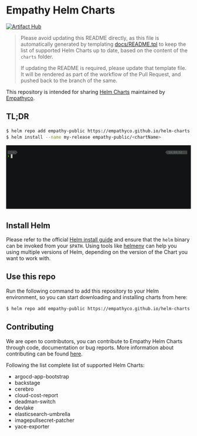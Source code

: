 # Empathy Helm Charts
[![Artifact Hub](https://img.shields.io/endpoint?url=https://artifacthub.io/badge/repository/empathyco)](https://artifacthub.io/packages/search?repo=empathyco)
> Please avoid updating this README directly, as this file is automatically generated by templating [docs/README.tpl](docs/README.tpl) to keep the list of supported Helm Charts up to date, based on the content of the `charts` folder.
>
>If updating the README is required, please update that template file. It will be rendered as part of the workflow of the Pull Request, and pushed back to the branch of the same.

This repository is intended for sharing [Helm Charts](https://helm.sh/) maintained by [Empathyco](https://www.empathy.co/).

## TL;DR
```bash
$ helm repo add empathy-public https://empathyco.github.io/helm-charts
$ helm install --name my-release empathy-public/<chartName>
```
![helm-repo-add](docs/helm-repo-add.gif )

## Install Helm

Please refer to the official [Helm install guide](https://github.com/helm/helm#install) and ensure that the `helm` binary can be invoked from your `$PATH`. Using tools like [helmenv](https://github.com/little-angry-clouds/kubernetes-binaries-managers/tree/master/cmd/helmenv) can help you using multiple versions of Helm, depending on the version of the Chart you want to work with.

## Use this repo

Run the following command to add this repository to your Helm environment, so you can start downloading and installing charts from here:
```bash
$ helm repo add empathy-public https://empathyco.github.io/helm-charts
```

## Contributing
We are open to contributors, you can contribute to Empathy Helm Charts through code, documentation or bug reports. More information about contributing can be found [here](CONTRIBUTING.md).

Following the list complete list of supported Helm Charts:

* argocd-app-bootstrap
* backstage
* cerebro
* cloud-cost-report
* deadman-switch
* devlake
* elasticsearch-umbrella
* imagepullsecret-patcher
* yace-exporter